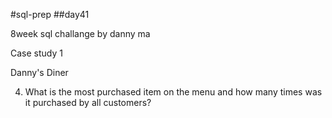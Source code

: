 #sql-prep
##day41

8week sql challange by danny ma

Case study 1

Danny's Diner

4. What is the most purchased item on the menu and how many times was it purchased by all customers?
